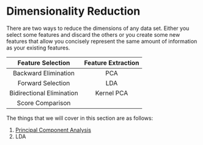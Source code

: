 # Dimensionality Reduction

There are two ways to reduce the dimensions of any data set. Either you select some features and discard the others or you create some new features that allow you concisely represent the same amount of information as your existing features.

|Feature Selection | Feature Extraction|
|:----------------:|:-----------------:|
|Backward Elimination| PCA|
| Forward Selection| LDA |
| Bidirectional Elimination| Kernel PCA |
|Score Comparison||

The things that we will cover in this section are as follows:

1. [Principal Component Analysis](Principal%20Component%20Analysis.md)
2. LDA